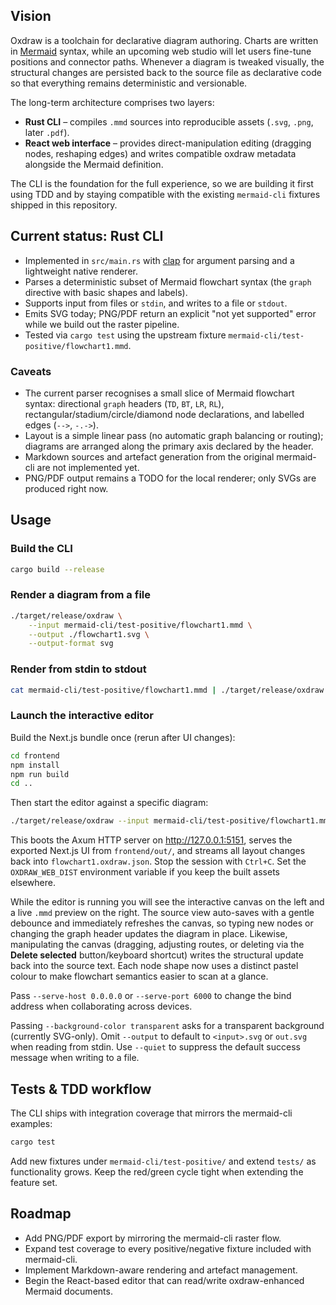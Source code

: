 ## Vision

Oxdraw is a toolchain for declarative diagram authoring. Charts are written in [Mermaid](https://mermaid.js.org/) syntax, while an upcoming web studio will let users fine-tune positions and connector paths. Whenever a diagram is tweaked visually, the structural changes are persisted back to the source file as declarative code so that everything remains deterministic and versionable.

The long-term architecture comprises two layers:

- **Rust CLI** – compiles `.mmd` sources into reproducible assets (`.svg`, `.png`, later `.pdf`).
- **React web interface** – provides direct-manipulation editing (dragging nodes, reshaping edges) and writes compatible oxdraw metadata alongside the Mermaid definition.

The CLI is the foundation for the full experience, so we are building it first using TDD and by staying compatible with the existing `mermaid-cli` fixtures shipped in this repository.

## Current status: Rust CLI

- Implemented in `src/main.rs` with [clap](https://docs.rs/clap) for argument parsing and a lightweight native renderer.
- Parses a deterministic subset of Mermaid flowchart syntax (the `graph` directive with basic shapes and labels).
- Supports input from files or `stdin`, and writes to a file or `stdout`.
- Emits SVG today; PNG/PDF return an explicit "not yet supported" error while we build out the raster pipeline.
- Tested via `cargo test` using the upstream fixture `mermaid-cli/test-positive/flowchart1.mmd`.

### Caveats

- The current parser recognises a small slice of Mermaid flowchart syntax: directional `graph` headers (`TD`, `BT`, `LR`, `RL`), rectangular/stadium/circle/diamond node declarations, and labelled edges (`-->`, `-.->`).
- Layout is a simple linear pass (no automatic graph balancing or routing); diagrams are arranged along the primary axis declared by the header.
- Markdown sources and artefact generation from the original mermaid-cli are not implemented yet.
- PNG/PDF output remains a TODO for the local renderer; only SVGs are produced right now.

## Usage

### Build the CLI

```bash
cargo build --release
```

### Render a diagram from a file

```bash
./target/release/oxdraw \
	--input mermaid-cli/test-positive/flowchart1.mmd \
	--output ./flowchart1.svg \
	--output-format svg
```

### Render from stdin to stdout

```bash
cat mermaid-cli/test-positive/flowchart1.mmd | ./target/release/oxdraw --output -
```

### Launch the interactive editor

Build the Next.js bundle once (rerun after UI changes):

```bash
cd frontend
npm install
npm run build
cd ..
```

Then start the editor against a specific diagram:

```bash
./target/release/oxdraw --input mermaid-cli/test-positive/flowchart1.mmd --edit
```

This boots the Axum HTTP server on <http://127.0.0.1:5151>, serves the exported Next.js UI from `frontend/out/`, and streams all layout changes back into `flowchart1.oxdraw.json`. Stop the session with `Ctrl+C`. Set the `OXDRAW_WEB_DIST` environment variable if you keep the built assets elsewhere.

While the editor is running you will see the interactive canvas on the left and a live `.mmd` preview on the right. The source view auto-saves with a gentle debounce and immediately refreshes the canvas, so typing new nodes or changing the graph header updates the diagram in place. Likewise, manipulating the canvas (dragging, adjusting routes, or deleting via the **Delete selected** button/keyboard shortcut) writes the structural update back into the source text. Each node shape now uses a distinct pastel colour to make flowchart semantics easier to scan at a glance.

Pass `--serve-host 0.0.0.0` or `--serve-port 6000` to change the bind address when collaborating across devices.

Passing `--background-color transparent` asks for a transparent background (currently SVG-only). Omit `--output` to default to `<input>.svg` or `out.svg` when reading from stdin.
Use `--quiet` to suppress the default success message when writing to a file.

## Tests & TDD workflow

The CLI ships with integration coverage that mirrors the mermaid-cli examples:

```bash
cargo test
```

Add new fixtures under `mermaid-cli/test-positive/` and extend `tests/` as functionality grows. Keep the red/green cycle tight when extending the feature set.

## Roadmap

- Add PNG/PDF export by mirroring the mermaid-cli raster flow.
- Expand test coverage to every positive/negative fixture included with mermaid-cli.
- Implement Markdown-aware rendering and artefact management.
- Begin the React-based editor that can read/write oxdraw-enhanced Mermaid documents.
